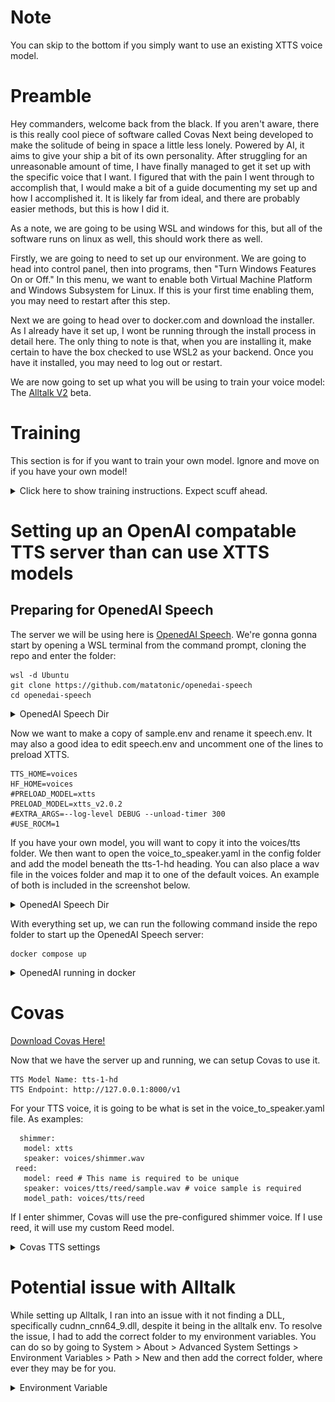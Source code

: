 # Note
 You can skip to the bottom if you simply want to use an existing XTTS voice model.

# Preamble
 Hey commanders, welcome back from the black. If you aren't aware, there is this really cool piece of software called Covas Next being developed to make the solitude of being in space a little less lonely. Powered by AI, it aims to give your ship a bit of its own personality. After struggling for an unreasonable amount of time, I have finally managed to get it set up with the specific voice that I want. I figured that with the pain I went through to accomplish that, I would make a bit of a guide documenting my set up and how I accomplished it. It is likely far from ideal, and there are probably easier methods, but this is how I did it.
 
 As a note, we are going to be using WSL and windows for this, but all of the software runs on linux as well, this should work there as well.

 Firstly, we are going to need to set up our environment. We are going to head into control panel, then into programs, then "Turn Windows Features On or Off." In this menu, we want to enable both Virtual Machine Platform and Windows Subsystem for Linux. If this is your first time enabling them, you may need to restart after this step. 

 Next we are going to head over to docker.com and download the installer. As I already have it set up, I wont be running through the install process in detail here. The only thing to note is that, when you are installing it, make certain to have the box checked to use WSL2 as your backend. Once you have it installed, you may need to log out or restart.

 We are now going to set up what you will be using to train your voice model: The [Alltalk V2](https://github.com/erew123/alltalk_tts/wiki/Install-%E2%80%90-Standalone-Installation) beta.

# Training
This section is for if you want to train your own model. Ignore and move on if you have your own model!

<details><summary>Click here to show training instructions. Expect scuff ahead.</summary>

## Setting up Alltalk
 Before installing AllTalk, ensure you have the following:

* Git for cloning GitHub repositories. 
* Microsoft C++ Build Tools and Windows SDK for proper Python functionality. [Installation instructions](https://github.com/erew123/alltalk_tts/wiki/Install-%E2%80%90-WINDOWS-%E2%80%90-Python-C-&-SDK-Requirements)
* Espeak-ng for multiple TTS engines to function. [Installation instructions](https://github.com/erew123/alltalk_tts/wiki/Install-%E2%80%90-WINDOWS-%E2%80%90-Espeak%E2%80%90ng)

 If you already have these installed, you can proceed directly to the Quick Setup instructions.

Open Command Prompt and navigate to your preferred directory:

	cd /d C:\path\to\your\preferred\directory

Clone the AllTalk repository:

  	git clone -b alltalkbeta https://github.com/erew123/alltalk_tts

Navigate to the AllTalk directory:

  	cd alltalk_tts

Run the setup script:

	atsetup.bat

 Follow the on-screen prompts:
  * Select Standalone Installation and then Option 1.
  * Follow any additional instructions to install required files.

# Creating samples for our dataset
 From here we are ready to begin creating our voice model. The first thing you will want to do is get a wav file of the voice you want to clone and place it in the voices folder of your Alltalk installation.
 
 <details><summary>Screenshot</summary>

![](screenshots/voice-sample-dir.png?raw=true)

</details>

 From here, you are going to start the Alltalk server. This can be done by either opening the start_alltalk.bat file in the folder you cloned, or by opening a command prompt, CDing into the directory and running the bat file this way. By default, you will be connecting to http://127.0.0.1:7852/ to access the webui. But what we really want is the TTS generator, which is by default at http://127.0.0.1:7851/static/tts_generator/tts_generator.html

 We will be using this to generate what we need for our dataset. Included in this repository, you will find a collection of prompts in various languages, pulled from the [Piper Recording Studio](https://github.com/rhasspy/piper-recording-studio) repo, leading digits stripped from them. Grab all three files from the language of your choice, English in my case, and drop them in the Text Input section of the generator. Each line should have a single sentence.

 Next, we want to set the chunk size to 1, playback to none, and the Character voice to your choice. In my case, I am using Reed, from Arknights. Our settings set, we hit generate and wait for it to finish. Once it is done, we can go ahead and stop the Alltalk server.

 <details><summary>Screenshot</summary>

![](screenshots/genvoice.png?raw=true)

</details>

## Its time for our Anime Training Arc!
 Now that we have our samples, we are going to move on to training. We now want to go back to our Alltalk directory. Because we have 1150 samples, it is best that we transfer them first, then begin the dataset creation. The TTS generator will have put them in the outputs folder. We want to copy them to the finetune/put-voice-samples-in-here folder, as shown below. 

 <details><summary>Screenshot</summary>

![](screenshots/move.png?raw=true)

</details>

 Next up we want to run the start_finetune.bat file to start the trainer. Once its finished loading, it should automatically open itself in a browser window. If it does not, you can use http://127.0.0.1:7052/ to access it. By default it will open to a status page, show below. You want to make certain all of the boxes are green. If they are not, there are tabs along the top that _should_ will give you more info on how to resolve those issues.

<details><summary>Screenshot</summary>

![](screenshots/finetunestatus.png?raw=true)

</details>

 Next up, we are moving to step one. Because we already moved our audio samples beforehand, all we need to do here is fill in the project name and hit Create Dataset at the bottom.

<details><summary>Screenshot</summary>

![](screenshots/step1.png?raw=true)

</details>

When we move over to step two, the fields should have autopopulated the appropriate data for your dataset, so all we need to do here is make sure our project name is correct, and hit Run the Training. I don't know nearly enough about the underlying nonsense that is AI training to advise on what settings are optimal, so I left them all the same and it turned out quite well. It took me about an hour to train 10 epochs with my setup. 

<details><summary>Screenshot</summary>

![](screenshots/step2.png?raw=true)

</details>

 Once its finished, head over to step three. Put the project name in the top right text box, click Refresh, load, set a prompt and then hit generate to get a sample of your model.

<details><summary>Screenshot</summary>

![](screenshots/step3.png?raw=true)

</details>

 If you aren't quite happy, and want to continue training, you can head back to step two, and in the model option, select the previous model, rather than xtts.

<details><summary>Screenshot</summary>

![](screenshots/unhappy.png?raw=true)

</details>

If you are happy, head over to the final tab. Enter your project name, refresh dropdowns, select the model you are happy with and set your folder name. The compact and move button will move the model to your alltalk/models/xtts folder.

<details><summary>Screenshot</summary>

![](screenshots/happy.png?raw=true)

</details>

</details>

# Setting up an OpenAI compatable TTS server than can use XTTS models

## Preparing for OpenedAI Speech
 The server we will be using here is [OpenedAI Speech](https://github.com/matatonic/openedai-speech). We're gonna gonna start by opening a WSL terminal from the command prompt, cloning the repo and enter the folder:

  	wsl -d Ubuntu
  	git clone https://github.com/matatonic/openedai-speech
  	cd openedai-speech

<details><summary>OpenedAI Speech Dir</summary>

![](screenshots/openedai.png?raw=true)

</details>

 Now we want to make a copy of sample.env and rename it speech.env. It may also a good idea to edit speech.env and uncomment one of the lines to preload XTTS.
 ```
TTS_HOME=voices
HF_HOME=voices
#PRELOAD_MODEL=xtts
PRELOAD_MODEL=xtts_v2.0.2
#EXTRA_ARGS=--log-level DEBUG --unload-timer 300
#USE_ROCM=1
```

 If you have your own model, you will want to copy it into the voices/tts folder. We then want to open the voice_to_speaker.yaml in the config folder and add the model beneath the tts-1-hd heading. You can also place a wav file in the voices folder and map it to one of the default voices. An example of both is included in the screenshot below. 

<details><summary>OpenedAI Speech Dir</summary>

![](screenshots/configyaml.png?raw=true)

</details>

With everything set up, we can run the following command inside the repo folder to start up the OpenedAI Speech server:

```
docker compose up
```
<details><summary>OpenedAI running in docker</summary>

![](screenshots/dockerterm.png?raw=true)

</details>

# Covas
 [Download Covas Here!](https://github.com/RatherRude/Elite-Dangerous-AI-Integration)

 Now that we have the server up and running, we can setup Covas to use it.
 ```
 TTS Model Name: tts-1-hd
 TTS Endpoint: http://127.0.0.1:8000/v1
 ```

 For your TTS voice, it is going to be what is set in the voice_to_speaker.yaml file. As examples:
 
 ```
   shimmer:
    model: xtts
    speaker: voices/shimmer.wav
  reed:
    model: reed # This name is required to be unique
    speaker: voices/tts/reed/sample.wav # voice sample is required
    model_path: voices/tts/reed
```

If I enter shimmer, Covas will use the pre-configured shimmer voice. If I use reed, it will use my custom Reed model.

<details><summary>Covas TTS settings</summary>

![](screenshots/covastts.png?raw=true)

</details>

# Potential issue with Alltalk
 While setting up Alltalk, I ran into an issue with it not finding a DLL, specifically cudnn_cnn64_9.dll, despite it being in the alltalk env. To resolve the issue, I had to add the correct folder to my environment variables. You can do so by going to System > About > Advanced System Settings > Environment Variables > Path > New and then add the correct folder, where ever they may be for you.

 <details><summary>Environment Variable</summary>

![](screenshots/sysvar.png?raw=true)

</details>